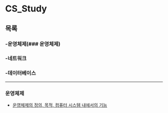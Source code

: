 # CS_Study

## 목록

### -운영체제(### 운영체제)

### -네트워크

### -데이터베이스

---

### 운영체제

- [운영체제의 정의, 목적, 컴퓨터 시스템 내에서의 기능](https://github.com/goodlucky1215/CS_Study/blob/main/%EC%9A%B4%EC%98%81%EC%B2%B4%EC%A0%9C/%EC%9A%B4%EC%98%81%EC%B2%B4%EC%A0%9C%EA%B0%9C%EC%9A%94.md)
